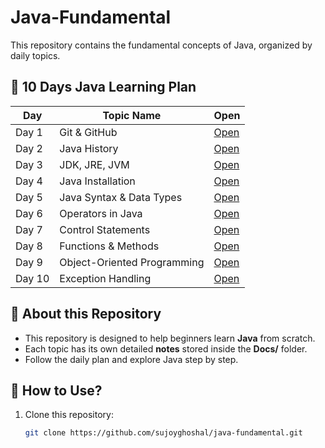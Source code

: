 # Java-Fundamental

This repository contains the fundamental concepts of Java, organized by daily topics.

## 📅 10 Days Java Learning Plan

| Day  | Topic Name         | Open |
|------|--------------------|------|
| Day 1 | Git & GitHub       | [Open](Docs/Readme1.md) |
| Day 2 | Java History       | [Open](Docs/Java_History.txt) |
| Day 3 | JDK, JRE, JVM      | [Open](Docs/JDK_JRE_JVM.txt) |
| Day 4 | Java Installation  | [Open](Docs/Java_Installation.txt) |
| Day 5 | Java Syntax & Data Types | [Open](Docs/Java_Syntax_DataTypes.txt) |
| Day 6 | Operators in Java  | [Open](Docs/Operators.txt) |
| Day 7 | Control Statements | [Open](Docs/Control_Statements.txt) |
| Day 8 | Functions & Methods | [Open](Docs/Functions_Methods.txt) |
| Day 9 | Object-Oriented Programming | [Open](Docs/OOP.txt) |
| Day 10 | Exception Handling | [Open](Docs/Exception_Handling.txt) |

## 📝 About this Repository
- This repository is designed to help beginners learn **Java** from scratch.
- Each topic has its own detailed **notes** stored inside the **Docs/** folder.
- Follow the daily plan and explore Java step by step.

## 🚀 How to Use?
1. Clone this repository:
   ```sh
   git clone https://github.com/sujoyghoshal/java-fundamental.git
